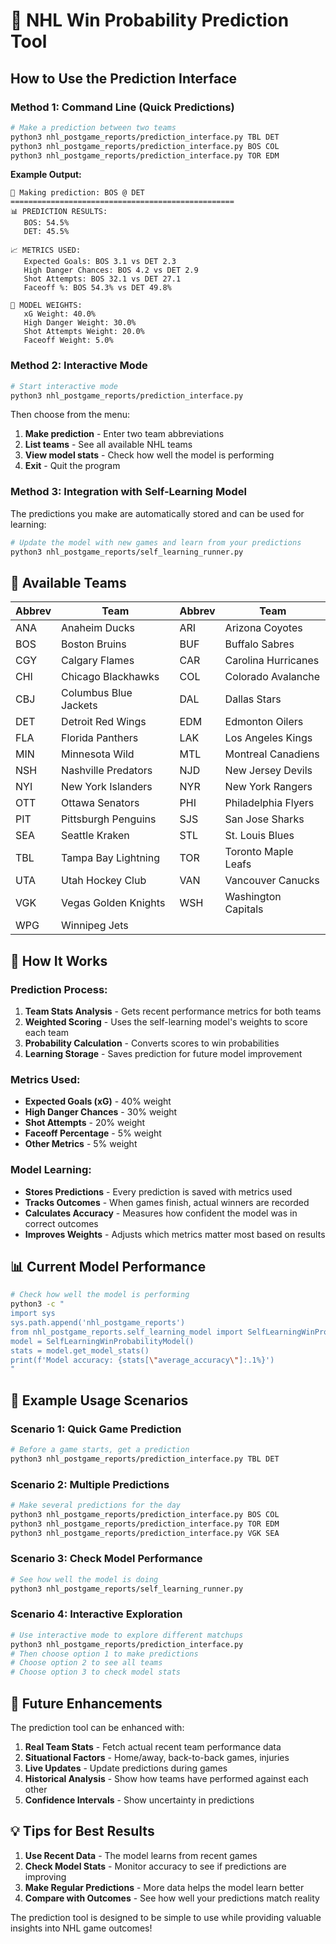 # 🎯 NHL Win Probability Prediction Tool

## How to Use the Prediction Interface

### **Method 1: Command Line (Quick Predictions)**

```bash
# Make a prediction between two teams
python3 nhl_postgame_reports/prediction_interface.py TBL DET
python3 nhl_postgame_reports/prediction_interface.py BOS COL
python3 nhl_postgame_reports/prediction_interface.py TOR EDM
```

**Example Output:**
```
🔮 Making prediction: BOS @ DET
==================================================
📊 PREDICTION RESULTS:
   BOS: 54.5%
   DET: 45.5%

📈 METRICS USED:
   Expected Goals: BOS 3.1 vs DET 2.3
   High Danger Chances: BOS 4.2 vs DET 2.9
   Shot Attempts: BOS 32.1 vs DET 27.1
   Faceoff %: BOS 54.3% vs DET 49.8%

🎯 MODEL WEIGHTS:
   xG Weight: 40.0%
   High Danger Weight: 30.0%
   Shot Attempts Weight: 20.0%
   Faceoff Weight: 5.0%
```

### **Method 2: Interactive Mode**

```bash
# Start interactive mode
python3 nhl_postgame_reports/prediction_interface.py
```

Then choose from the menu:
1. **Make prediction** - Enter two team abbreviations
2. **List teams** - See all available NHL teams
3. **View model stats** - Check how well the model is performing
4. **Exit** - Quit the program

### **Method 3: Integration with Self-Learning Model**

The predictions you make are automatically stored and can be used for learning:

```bash
# Update the model with new games and learn from your predictions
python3 nhl_postgame_reports/self_learning_runner.py
```

## 🏒 Available Teams

| Abbrev | Team | Abbrev | Team |
|--------|------|--------|------|
| ANA | Anaheim Ducks | ARI | Arizona Coyotes |
| BOS | Boston Bruins | BUF | Buffalo Sabres |
| CGY | Calgary Flames | CAR | Carolina Hurricanes |
| CHI | Chicago Blackhawks | COL | Colorado Avalanche |
| CBJ | Columbus Blue Jackets | DAL | Dallas Stars |
| DET | Detroit Red Wings | EDM | Edmonton Oilers |
| FLA | Florida Panthers | LAK | Los Angeles Kings |
| MIN | Minnesota Wild | MTL | Montreal Canadiens |
| NSH | Nashville Predators | NJD | New Jersey Devils |
| NYI | New York Islanders | NYR | New York Rangers |
| OTT | Ottawa Senators | PHI | Philadelphia Flyers |
| PIT | Pittsburgh Penguins | SJS | San Jose Sharks |
| SEA | Seattle Kraken | STL | St. Louis Blues |
| TBL | Tampa Bay Lightning | TOR | Toronto Maple Leafs |
| UTA | Utah Hockey Club | VAN | Vancouver Canucks |
| VGK | Vegas Golden Knights | WSH | Washington Capitals |
| WPG | Winnipeg Jets | | |

## 🧠 How It Works

### **Prediction Process:**
1. **Team Stats Analysis** - Gets recent performance metrics for both teams
2. **Weighted Scoring** - Uses the self-learning model's weights to score each team
3. **Probability Calculation** - Converts scores to win probabilities
4. **Learning Storage** - Saves prediction for future model improvement

### **Metrics Used:**
- **Expected Goals (xG)** - 40% weight
- **High Danger Chances** - 30% weight  
- **Shot Attempts** - 20% weight
- **Faceoff Percentage** - 5% weight
- **Other Metrics** - 5% weight

### **Model Learning:**
- **Stores Predictions** - Every prediction is saved with metrics used
- **Tracks Outcomes** - When games finish, actual winners are recorded
- **Calculates Accuracy** - Measures how confident the model was in correct outcomes
- **Improves Weights** - Adjusts which metrics matter most based on results

## 📊 Current Model Performance

```bash
# Check how well the model is performing
python3 -c "
import sys
sys.path.append('nhl_postgame_reports')
from nhl_postgame_reports.self_learning_model import SelfLearningWinProbabilityModel
model = SelfLearningWinProbabilityModel()
stats = model.get_model_stats()
print(f'Model accuracy: {stats[\"average_accuracy\"]:.1%}')
"
```

## 🎯 Example Usage Scenarios

### **Scenario 1: Quick Game Prediction**
```bash
# Before a game starts, get a prediction
python3 nhl_postgame_reports/prediction_interface.py TBL DET
```

### **Scenario 2: Multiple Predictions**
```bash
# Make several predictions for the day
python3 nhl_postgame_reports/prediction_interface.py BOS COL
python3 nhl_postgame_reports/prediction_interface.py TOR EDM
python3 nhl_postgame_reports/prediction_interface.py VGK SEA
```

### **Scenario 3: Check Model Performance**
```bash
# See how well the model is doing
python3 nhl_postgame_reports/self_learning_runner.py
```

### **Scenario 4: Interactive Exploration**
```bash
# Use interactive mode to explore different matchups
python3 nhl_postgame_reports/prediction_interface.py
# Then choose option 1 to make predictions
# Choose option 2 to see all teams
# Choose option 3 to check model stats
```

## 🔮 Future Enhancements

The prediction tool can be enhanced with:

1. **Real Team Stats** - Fetch actual recent team performance data
2. **Situational Factors** - Home/away, back-to-back games, injuries
3. **Live Updates** - Update predictions during games
4. **Historical Analysis** - Show how teams have performed against each other
5. **Confidence Intervals** - Show uncertainty in predictions

## 💡 Tips for Best Results

1. **Use Recent Data** - The model learns from recent games
2. **Check Model Stats** - Monitor accuracy to see if predictions are improving
3. **Make Regular Predictions** - More data helps the model learn better
4. **Compare with Outcomes** - See how well your predictions match reality

The prediction tool is designed to be simple to use while providing valuable insights into NHL game outcomes!
